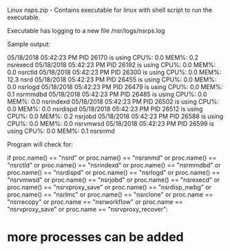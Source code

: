 Linux nsps.zip - Contains executable for linux with shell script to run the executable. 

Executable has logging to a new file /nsr/logs/nsrps.log

Sample output:

05/18/2018 05:42:23 PM PID 26170 is using CPU%: 0.0 MEM%: 0.2 nsrexecd
05/18/2018 05:42:23 PM PID 26192 is using CPU%: 0.0 MEM%: 0.0 nsrctld
05/18/2018 05:42:23 PM PID 26300 is using CPU%: 0.0 MEM%: 12.3 nsrd
05/18/2018 05:42:23 PM PID 26455 is using CPU%: 0.0 MEM%: 0.0 nsrlogd
05/18/2018 05:42:23 PM PID 26479 is using CPU%: 0.0 MEM%: 0.1 nsrmmdbd
05/18/2018 05:42:23 PM PID 26485 is using CPU%: 0.0 MEM%: 0.0 nsrindexd
05/18/2018 05:42:23 PM PID 26502 is using CPU%: 0.0 MEM%: 0.0 nsrdispd
05/18/2018 05:42:23 PM PID 26512 is using CPU%: 0.0 MEM%: 0.2 nsrjobd
05/18/2018 05:42:23 PM PID 26588 is using CPU%: 0.0 MEM%: 0.0 nsrvmwsd
05/18/2018 05:42:23 PM PID 26599 is using CPU%: 0.0 MEM%: 0.1 nsrsnmd

Program will check for:

  if proc.name() == "nsrd" or proc.name() == "nsrsnmd" or proc.name() == "nsrctld" or proc.name() == "nsrindexd" or proc.name() == "nsrmmdbd" or proc.name() == "nsrdispd" or proc.name() == "nsrlogd" or proc.name() == "nsrvmwsd" or proc.name() == "nsrjobd" or proc.name() == "nsrexecd" or proc.name() == "nsrvproxy_save" or proc.name() == "nsrdisp_nwbg" or proc.name() == "nsrlmc" or proc.name() == "nsrclone" or proc.name == "nsrrecopy" or proc.name == "nsrworkflow" or proc.name == "nsrvproxy_save" or proc.name == "nsrvproxy_recover":

# more processes can be added
